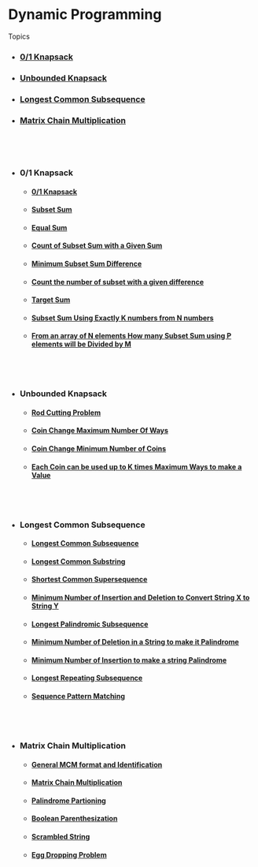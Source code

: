 # Dynamic Programming

Topics

-  <h3> <a href = #ks> 0/1 Knapsack </a> <h3>  
-  <h3> <a href = #uks> Unbounded Knapsack </a> <h3>  
-  <h3> <a href = #lcs> Longest Common Subsequence </a> <h3>  
-  <h3> <a href = #mcm> Matrix Chain Multiplication </a> <h3>

<br><br>
 - ## <h3 id = "ks"> 0/1 Knapsack </h3>
   - #### [0/1 Knapsack](Concepts/0-1%20Knapsack%20and%20variations/0-1%20Knapsack)
   - #### [Subset Sum](Concepts/0-1%20Knapsack%20and%20variations/Subset%20Sum)
   - #### [Equal Sum](Concepts/0-1%20Knapsack%20and%20variations/Equal%20Sum)
   - #### [Count of Subset Sum with a Given Sum](Concepts/0-1%20Knapsack%20and%20variations/Count%20of%20Subset%20Sum%20with%20a%20Given%20Sum)
   - #### [Minimum Subset Sum Difference](Concepts/0-1%20Knapsack%20and%20variations/Minimum%20Subset%20Sum%20Difference)
   - #### [Count the number of subset with a given difference](Concepts/0-1%20Knapsack%20and%20variations/Count%20the%20number%20of%20subset%20with%20a%20given%20difference)
   - #### [Target Sum](Concepts/0-1%20Knapsack%20and%20variations/Target%20Sum)
   - #### [Subset Sum Using Exactly K numbers from N numbers](Concepts/0-1%20Knapsack%20and%20variations/Subset%20Sum%20Using%20Exactly%20K%20numbers%20from%20N%20numbers)
   - #### [From an array of N elements How many Subset Sum using P elements will be Divided by M](Concepts/0-1%20Knapsack%20and%20variations/From%20an%20array%20of%20N%20elements%20How%20many%20subset%20sum%20using%20P%20elements%20will%20be%20divided%20by%20M)


<br><br>
 - ## <h3 id = "uks"> Unbounded Knapsack </h3>
   - #### [Rod Cutting Problem](Concepts/Unbounded%20Knapsack/Rod%20Cutting%20Problem)
   - #### [Coin Change Maximum Number Of Ways](Concepts/Unbounded%20Knapsack/Coin%20Change%20Maximum%20Number%20of%20Ways)
   - #### [Coin Change Minimum Number of Coins](Concepts/Unbounded%20Knapsack/Coin%20Change%20Minimum%20Number%20of%20Coins)
   - #### [Each Coin can be used up to K times Maximum Ways to make a Value](Concepts/Unbounded%20Knapsack/Each%20Coin%20can%20be%20used%20up%20to%20K%20times%20Maximum%20Ways%20to%20make%20a%20Value)
   

<br><br>
 - ## <h3 id = "lcs"> Longest Common Subsequence </h3>
   - #### [Longest Common Subsequence](Concepts/Longest%20Common%20Subsequence%20and%20Variations/Longest%20Common%20Subsequence)
   - #### [Longest Common Substring](Concepts/Longest%20Common%20Subsequence%20and%20Variations/Longest%20Common%20Substring)
   - #### [Shortest Common Supersequence](Concepts/Longest%20Common%20Subsequence%20and%20Variations/Shortest%20Common%20Supersequence)
   - #### [Minimum Number of Insertion and Deletion to Convert String X to String Y](Concepts/Longest%20Common%20Subsequence%20and%20Variations/Minimum%20Number%20of%20Insertion%20and%20Deletion%20to%20Convert%20String%20X%20to%20String%20Y)
   - #### [Longest Palindromic Subsequence](Concepts/Longest%20Common%20Subsequence%20and%20Variations/Longest%20Palindromic%20Subsequence)
   - #### [Minimum Number of Deletion in a String to make it Palindrome](Concepts/Longest%20Common%20Subsequence%20and%20Variations/Minimum%20Number%20of%20Deletion%20in%20a%20String%20to%20make%20it%20Palindrome)
   - #### [Minimum Number of Insertion to make a string Palindrome](Concepts/Longest%20Common%20Subsequence%20and%20Variations/Minimum%20Number%20of%20Insertion%20to%20make%20a%20string%20Palindrome)
   - #### [Longest Repeating Subsequence](Concepts/Longest%20Common%20Subsequence%20and%20Variations/Longest%20Repeating%20Subsequence)
   - #### [Sequence Pattern Matching](Concepts/Longest%20Common%20Subsequence%20and%20Variations/Sequence%20Pattern%20Matching)


   <br><br>
 - ## <h3 id = "mcm"> Matrix Chain Multiplication </h3>
   - #### [General MCM format and Identification](Concepts/Matrix%20Chain%20Multiplication%20and%20Variations/General%20MCM%20format%20and%20Identification)
   - #### [Matrix Chain Multiplication](Concepts/Matrix%20Chain%20Multiplication%20and%20Variations/Matrix%20Chain%20Multiplication)
   - #### [Palindrome Partioning](Concepts/Matrix%20Chain%20Multiplication%20and%20Variations/Palindrome%20Partioning)
   - #### [Boolean Parenthesization](Concepts/Matrix%20Chain%20Multiplication%20and%20Variations/Boolean%20Parenthesization)
   - #### [Scrambled String](Concepts/Matrix%20Chain%20Multiplication%20and%20Variations/Scrambled%20String)
   - #### [Egg Dropping Problem](Concepts/Matrix%20Chain%20Multiplication%20and%20Variations/Egg%20Dropping%20Problem)
  
   

   




   
